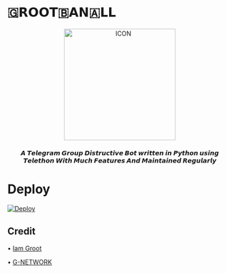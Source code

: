 # 🇬𝗥𝗢𝗢𝗧🇧𝗔𝗡🇦𝗟𝗟 

<p align="center"><img src="https://te.legra.ph/file/1a600ff2a12b3e15cc708.jpg" alt="ICON" width="250" height="250"/></p>


<h4 align="center">
    𝘼 𝙏𝙚𝙡𝙚𝙜𝙧𝙖𝙢 𝙂𝙧𝙤𝙪𝙥 𝘿𝙞𝙨𝙩𝙧𝙪𝙘𝙩𝙞𝙫𝙚 𝘽𝙤𝙩 𝙬𝙧𝙞𝙩𝙩𝙚𝙣 𝙞𝙣 𝙋𝙮𝙩𝙝𝙤𝙣 𝙪𝙨𝙞𝙣𝙜 𝙏𝙚𝙡𝙚𝙩𝙝𝙤𝙣 𝙒𝙞𝙩𝙝 𝙈𝙪𝙘𝙝 𝙁𝙚𝙖𝙩𝙪𝙧𝙚𝙨 𝘼𝙣𝙙 𝙈𝙖𝙞𝙣𝙩𝙖𝙞𝙣𝙚𝙙 𝙍𝙚𝙜𝙪𝙡𝙖𝙧𝙡𝙮
</h4>



# Deploy


[![Deploy](https://www.herokucdn.com/deploy/button.svg)](https://heroku.com/deploy)


## Credit

• [Iam Groot](https://t.me/mynameisgroot)


• [G-NETWORK](https://t.me/GROOT_network)
